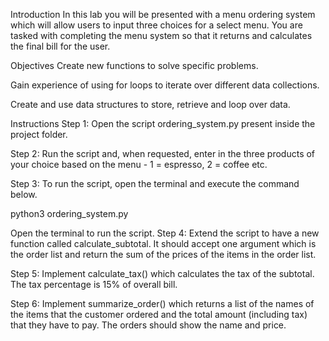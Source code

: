 Introduction
In this lab you will be presented with a menu ordering system which will allow users to input three choices for a select menu. You are tasked with completing the menu system so that it returns and calculates the final bill for the user.

Objectives
Create new functions to solve specific problems.

Gain experience of using for loops to iterate over different data collections.

Create and use data structures to store, retrieve and loop over data.

Instructions
Step 1: Open the script ordering_system.py present inside the project folder.

Step 2: Run the script and, when requested, enter in the three products of your choice based on the menu - 1 = espresso, 2 = coffee etc.

Step 3: To run the script, open the terminal and execute the command below.

python3 ordering_system.py

Open the terminal to run the script.
Step 4: Extend the script to have a new function called calculate_subtotal. It should accept one argument which is the order list and return the sum of the prices of the items in the order list.

Step 5: Implement calculate_tax() which calculates the tax of the subtotal. The tax percentage is 15% of overall bill.

Step 6: Implement summarize_order() which returns a list of the names of the items that the customer ordered and the total amount (including tax) that they have to pay. The orders should show the name and price.

